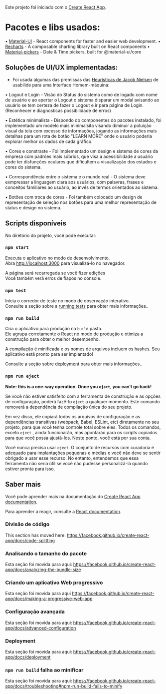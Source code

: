 Este projeto foi iniciado com o [Create React App](https://github.com/facebook/create-react-app).


# Pacotes e libs usados: 

• [Material-UI](https://material-ui.com/pt/) - React components for faster and easier web development.
• [Recharts](https://recharts.org/en-US/) - A composable charting library built on React components
• [Material-pickers](https://material-ui-pickers.dev/) - Date & Time pickers, built for @material-ui/core


## Soluções de UI/UX implementadas:

- Foi usada algumas das premissas das [Heurísticas de Jacob Nielsen](http://www.dclick.com.br/2012/02/12/heuristica/) de usabilide para uma Interface Homem-máquina:

• Logout e Login - Visão do Status do sistema como de logado com nome de usuário e ao apertar o Logout o sistema disparar um modal avisando ao usuário se tem certeza de fazer o Logout e ir para página de Login. (Reconhecer e diagnosticas possibilidade de erros)

• Estética minimalista - Dispondo do componentes do pacotes instalado, foi implementado um modelo mais minimalsita visando diminuir a poluição visual da tela com excesso de informações, jogando as informações mais detalhas para um rota de botão "LEARN MORE" onde o usuário poderia explorar melhor os dados de cada gráfico.

• Cores e constraste - Foi implementado um design e sistema de cores da empresa com padrões mais sóbrios, que visa a acessibilidade a usuário pode ter disfunções oculares que dificultem a visualização dos estados e cores do sistema.

• Correspondência entre o sistema e o mundo real - O sistema deve exmpressar a linguagem clara aos usuários, com palavras, frases e conceitos familiares ao usuário, ao invés de termos orientados ao sistema. 

• Botões com troca de cores - Foi também colocado um design de representação de seleção nos botões para uma melhor representação de status e design no sistema.


## Scripts disponíveis

No diretório do projeto, você pode executar:

### `npm start`

Executa o aplicativo no modo de desenvolvimento.<br />
Abra [http://localhost:3000](http://localhost:3000) para visualizá-lo no navegador.

A página será recarregada se você fizer edições<br />
Você também verá erros de fiapos no console.

### `npm test`

Inicia o corredor de teste no modo de observação interativo.<br />
Consulte a seção sobre a [running tests](https://facebook.github.io/create-react-app/docs/running-tests) para obter mais informações..

### `npm run build`

Cria o aplicativo para produção na `build` pasta.<br />
Ele agrupa corretamente o React no modo de produção e otimiza a construção para obter o melhor desempenho.

A compilação é minificada e os nomes de arquivos incluem os hashes.
Seu aplicativo está pronto para ser implantado!

Consulte a seção sobre [deployment](https://facebook.github.io/create-react-app/docs/deployment) para obter mais informações..

### `npm run eject`

**Note: this is a one-way operation. Once you `eject`, you can’t go back!**

Se você não estiver satisfeito com a ferramenta de construção e as opções de configuração, poderá fazê-lo  `eject` a qualquer momento. Este comando removerá a dependência de compilação única do seu projeto.

Em vez disso, ele copiará todos os arquivos de configuração e as dependências transitivas (webpack, Babel, ESLint, etc) diretamente no seu projeto, para que você tenha controle total sobre eles. Todos os comandos, exceto  `eject` , ainda funcionarão, mas apontarão para os scripts copiados para que você possa ajustá-los. Neste ponto, você está por sua conta.

Você nunca precisa usar `eject`. O conjunto de recursos com curadoria é adequado para implantações pequenas e médias e você não deve se sentir obrigado a usar esse recurso. No entanto, entendemos que essa ferramenta não seria útil se você não pudesse personalizá-la quando estiver pronta para isso.

## Saber mais

Você pode aprender mais na documentação do [Create React App documentation](https://facebook.github.io/create-react-app/docs/getting-started).

Para aprender a reagir, consulte a [React documentation](https://reactjs.org/).

### Divisão de código

This section has moved here: https://facebook.github.io/create-react-app/docs/code-splitting

### Analisando o tamanho do pacote

Esta seção foi movida para aqui: https://facebook.github.io/create-react-app/docs/analyzing-the-bundle-size

### Criando um aplicativo Web progressivo

Esta seção foi movida para aqui https://facebook.github.io/create-react-app/docs/making-a-progressive-web-app

### Configuração avançada

Esta seção foi movida para aqui: https://facebook.github.io/create-react-app/docs/advanced-configuration

### Deployment

Esta seção foi movida para aqui: https://facebook.github.io/create-react-app/docs/deployment

### `npm run build` falha ao minificar

Esta seção foi movida para aqui: https://facebook.github.io/create-react-app/docs/troubleshooting#npm-run-build-fails-to-minify
